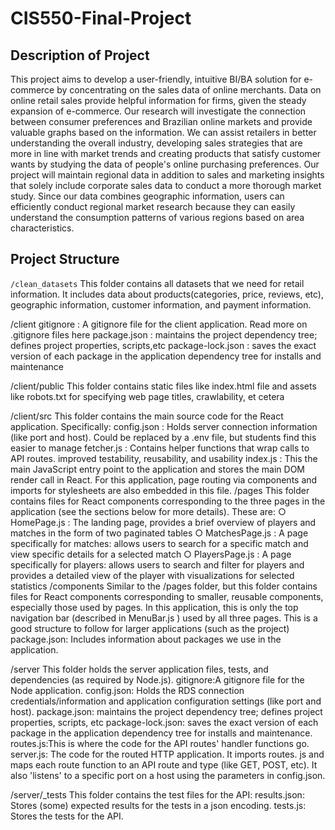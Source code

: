 # CIS550-Final-Project
## Description of Project

This project aims to develop a user-friendly, intuitive BI/BA solution for e-commerce by concentrating on the sales data of online merchants. Data on online retail sales provide helpful information for firms, given the steady expansion of e-commerce. Our research will investigate the connection between consumer preferences and Brazilian online markets and provide valuable graphs based on the information. We can assist retailers in better understanding the overall industry, developing sales strategies that are more in line with market trends and creating products that satisfy customer wants by studying the data of people's online purchasing preferences. Our project will maintain regional data in addition to sales and marketing insights that solely include corporate sales data to conduct a more thorough market study. Since our data combines geographic information, users can efficiently conduct regional market research because they can easily understand the consumption patterns of various regions based on area characteristics.

## Project Structure

`/clean_datasets`
This folder contains all datasets that we need for retail information. It includes data about products(categories, price, reviews, etc), geographic information, customer information, and payment information.

/client
gitignore : A gitignore file for the client application. Read more on .gitignore files here
package.json : maintains the project dependency tree; defines project properties, scripts,etc 
package-lock.json : saves the exact version of each package in the application dependency tree for installs and maintenance

 /client/public 
This folder contains static files like index.html file and assets like robots.txt for specifying web page titles, crawlability, et cetera

 /client/src 
This folder contains the main source code for the React application. Specifically: 
config.json : Holds server connection information (like port and host). Could be replaced
by a .env file, but students find this easier to manage
fetcher.js : Contains helper functions that wrap calls to API routes. improved testability,
reusability, and usability
index.js : This the main JavaScript entry point to the application and stores the main DOM render call in React. For this application, page routing via components and imports for stylesheets are also embedded in this file.
/pages This folder contains files for React components corresponding to the three pages in the application (see the sections below for more details). These are:
○ HomePage.js : The landing page, provides a brief overview of players and matches in the form of two paginated tables
○ MatchesPage.js : A page specifically for matches: allows users to search for a specific match and view specific details for a selected match
○ PlayersPage.js : A page specifically for players: allows users to search and filter for players and provides a detailed view of the player with visualizations for selected statistics
/components Similar to the /pages folder, but this folder contains files for React components corresponding to smaller, reusable components, especially those used by  pages. In this application, this is only the top navigation bar (described in MenuBar.js ) used by all three pages. This is a good structure to follow for larger applications (such as the project)
package.json: Includes information about packages we use in the application.

/server
This folder holds the server application files, tests, and dependencies (as required by Node.js). 
gitignore:A gitignore file for the Node application.
config.json: Holds the RDS connection credentials/information and application configuration settings (like port and host).
package.json: maintains the project dependency tree; defines project properties, scripts, etc
package-lock.json: saves the exact version of each package in the application dependency tree for installs and maintenance.
routes.js:This is where the code for the API routes' handler functions go. 
server.js: The code for the routed HTTP application. It imports routes. js and maps each route function to an API route and type (like GET, POST, etc). It also 'listens' to a specific port on a host using the parameters in config.json.

/server/_tests
This folder contains the test files for the API:
results.json: Stores (some) expected results for the tests in a json encoding.
tests.js: Stores the tests for the API.
